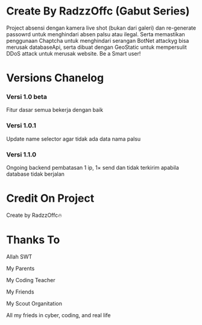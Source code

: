 <h1>Create By RadzzOffc (Gabut Series)</h1>
<p>Project absensi dengan kamera live shot (bukan dari galeri) dan re-generate passowrd untuk menghindari absen palsu atau ilegal. Serta memastikan penggunaan Chaptcha untuk menghindari serangan BotNet attackyg bisa merusak databaseApi, serta dibuat dengan GeoStatic untuk mempersulit DDoS attack untuk merusak website. Be a Smart user!</p>
<h1>Versions Chanelog</h1>
<h3>Versi 1.0 beta</h3>
<p>Fitur dasar semua bekerja dengan baik</p>
<h3>Versi 1.0.1</h3>
<p>Update name selector agar tidak ada data nama palsu</p>
<h3>Versi 1.1.0</h3>
<p>Ongoing backend pembatasan 1 ip, 1× send dan tidak terkirim apabila database tidak berjalan</p>
<h1>Credit On Project</h1>
<p>Create by RadzzOffc🔥</p>
<h1>Thanks To</h1>
<p>Allah SWT</p>
<p>My Parents</p>
<p>My Coding Teacher</p>
<p>My Friends</p>
<p>My Scout Organitation</p>
<p>All my frieds in cyber, coding, and real life</p>
